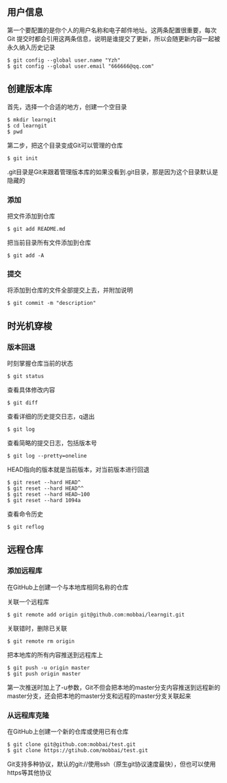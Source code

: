 ## 用户信息

第一个要配置的是你个人的用户名称和电子邮件地址。这两条配置很重要，每次 Git 提交时都会引用这两条信息，说明是谁提交了更新，所以会随更新内容一起被永久纳入历史记录

```
$ git config --global user.name "Yzh"
$ git config --global user.email "666666@qq.com"
```

## 创建版本库

首先，选择一个合适的地方，创建一个空目录

```
$ mkdir learngit
$ cd learngit
$ pwd
```

第二步，把这个目录变成Git可以管理的仓库

```
$ git init
```

.git目录是Git来跟着管理版本库的如果没看到.git目录，那是因为这个目录默认是隐藏的

### 添加

把文件添加到仓库

```
$ git add README.md
```

把当前目录所有文件添加到仓库

```
$ git add -A
```

### 提交

将添加到仓库的文件全部提交上去，并附加说明

```
$ git commit -m "description"
```

## 时光机穿梭

### 版本回退

时刻掌握仓库当前的状态

```
$ git status
```

查看具体修改内容

```
$ git diff
```

查看详细的历史提交日志，q退出

```
$ git log
```

查看简略的提交日志，包括版本号

```
$ git log --pretty=oneline
```

HEAD指向的版本就是当前版本，对当前版本进行回退

```
$ git reset --hard HEAD^
$ git reset --hard HEAD^^
$ git reset --hard HEAD~100
$ git reset --hard 1094a
```

查看命令历史

```
$ git reflog
```

## 远程仓库

### 添加远程库

在GitHub上创建一个与本地库相同名称的仓库

关联一个远程库

```
$ git remote add origin git@github.com:mobbai/learngit.git
```

关联错时，删除已关联

```
$ git remote rm origin
```

把本地库的所有内容推送到远程库上

```
$ git push -u origin master
$ git push origin master
```

第一次推送时加上了-u参数，Git不但会把本地的master分支内容推送到远程新的master分支，还会把本地的master分支和远程的master分支关联起来

### 从远程库克隆

在GitHub上创建一个新的仓库或使用已有仓库

```
$ git clone git@github.com:mobbai/test.git
$ git clone https://gtihub.com/mobbai/test.git
```

Git支持多种协议，默认的git://使用ssh（原生git协议速度最快），但也可以使用https等其他协议
